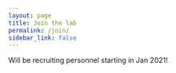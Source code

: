 ```yaml
---
layout: page
title: Join the lab
permalink: /join/
sidebar_link: false
---
```



Will be recruiting personnel starting in Jan 2021!